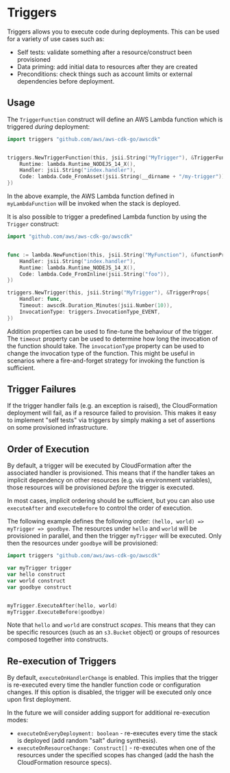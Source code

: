 # Triggers

Triggers allows you to execute code during deployments. This can be used for a
variety of use cases such as:

* Self tests: validate something after a resource/construct been provisioned
* Data priming: add initial data to resources after they are created
* Preconditions: check things such as account limits or external dependencies
  before deployment.

## Usage

The `TriggerFunction` construct will define an AWS Lambda function which is
triggered *during* deployment:

```go
import triggers "github.com/aws/aws-cdk-go/awscdk"


triggers.NewTriggerFunction(this, jsii.String("MyTrigger"), &TriggerFunctionProps{
	Runtime: lambda.Runtime_NODEJS_14_X(),
	Handler: jsii.String("index.handler"),
	Code: lambda.Code_FromAsset(jsii.String(__dirname + "/my-trigger")),
})
```

In the above example, the AWS Lambda function defined in `myLambdaFunction` will
be invoked when the stack is deployed.

It is also possible to trigger a predefined Lambda function by using the `Trigger` construct:

```go
import "github.com/aws/aws-cdk-go/awscdk"


func := lambda.NewFunction(this, jsii.String("MyFunction"), &functionProps{
	Handler: jsii.String("index.handler"),
	Runtime: lambda.Runtime_NODEJS_14_X(),
	Code: lambda.Code_FromInline(jsii.String("foo")),
})

triggers.NewTrigger(this, jsii.String("MyTrigger"), &TriggerProps{
	Handler: func,
	Timeout: awscdk.Duration_Minutes(jsii.Number(10)),
	InvocationType: triggers.InvocationType_EVENT,
})
```

Addition properties can be used to fine-tune the behaviour of the trigger.
The `timeout` property can be used to determine how long the invocation of the function should take.
The `invocationType` property can be used to change the invocation type of the function.
This might be useful in scenarios where a fire-and-forget strategy for invoking the function is sufficient.

## Trigger Failures

If the trigger handler fails (e.g. an exception is raised), the CloudFormation
deployment will fail, as if a resource failed to provision. This makes it easy
to implement "self tests" via triggers by simply making a set of assertions on
some provisioned infrastructure.

## Order of Execution

By default, a trigger will be executed by CloudFormation after the associated
handler is provisioned. This means that if the handler takes an implicit
dependency on other resources (e.g. via environment variables), those resources
will be provisioned *before* the trigger is executed.

In most cases, implicit ordering should be sufficient, but you can also use
`executeAfter` and `executeBefore` to control the order of execution.

The following example defines the following order: `(hello, world) => myTrigger => goodbye`.
The resources under `hello` and `world` will be provisioned in
parallel, and then the trigger `myTrigger` will be executed. Only then the
resources under `goodbye` will be provisioned:

```go
import triggers "github.com/aws/aws-cdk-go/awscdk"

var myTrigger trigger
var hello construct
var world construct
var goodbye construct


myTrigger.ExecuteAfter(hello, world)
myTrigger.ExecuteBefore(goodbye)
```

Note that `hello` and `world` are construct *scopes*. This means that they can
be specific resources (such as an `s3.Bucket` object) or groups of resources
composed together into constructs.

## Re-execution of Triggers

By default, `executeOnHandlerChange` is enabled. This implies that the trigger
is re-executed every time the handler function code or configuration changes. If
this option is disabled, the trigger will be executed only once upon first
deployment.

In the future we will consider adding support for additional re-execution modes:

* `executeOnEveryDeployment: boolean` - re-executes every time the stack is
  deployed (add random "salt" during synthesis).
* `executeOnResourceChange: Construct[]` - re-executes when one of the resources
  under the specified scopes has changed (add the hash the CloudFormation
  resource specs).
